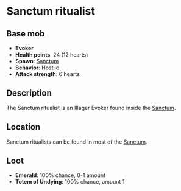 ﻿# Sanctum ritualist

## Base mob

- **Evoker**
- **Health points**: 24 (12 hearts)
- **Spawn**: [Sanctum](https://officiallysp.net/pokeywiki/Nether_Structures/sanctum.html)
- **Behavior**: Hostile
- **Attack strength**: 6 hearts

## Description
The Sanctum ritualist is an Illager Evoker found inside the [Sanctum](https://officiallysp.net/pokeywiki/Nether_Structures/sanctum.html).

## Location

Sanctum ritualists can be found in most of the [Sanctum](https://officiallysp.net/pokeywiki/Nether_Structures/sanctum.html).

## Loot

- **Emerald**: 100% chance, 0-1 amount
- **Totem of Undying**: 100% chance, amount 1
